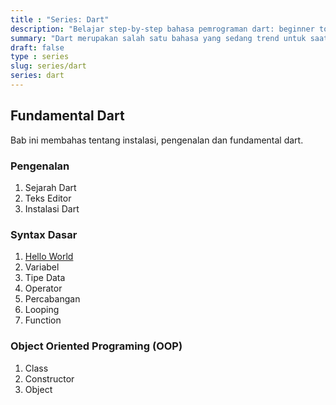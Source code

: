 ```yaml
---
title : "Series: Dart" 
description: "Belajar step-by-step bahasa pemrograman dart: beginner to advance"
summary: "Dart merupakan salah satu bahasa yang sedang trend untuk saat ini. Dart dapat digunakan untuk membangun Web dan Mobile Android & iOS"
draft: false
type : series
slug: series/dart
series: dart
---
```


## Fundamental Dart

Bab ini membahas tentang instalasi, pengenalan dan fundamental dart.

### Pengenalan

1. Sejarah Dart
1. Teks Editor
1. Instalasi Dart

### Syntax Dasar

1. [Hello World](https://hobikoding.com/hello-world-dart/)
1. Variabel
1. Tipe Data
1. Operator
1. Percabangan
1. Looping
1. Function

### Object Oriented Programing (OOP)

1. Class
1. Constructor
1. Object
